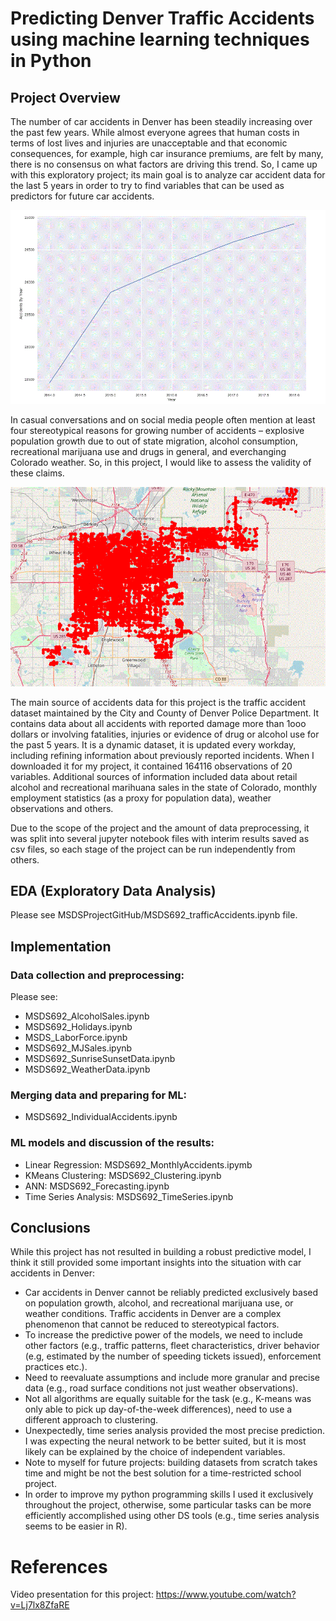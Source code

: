 #  Predicting Denver Traffic Accidents using machine learning techniques in Python

## Project Overview

The number of car accidents in Denver has been steadily increasing over the past few years. While almost everyone agrees that human costs in terms of lost lives and injuries are unacceptable and that economic consequences, for example, high car insurance premiums, are felt by many, there is no consensus on what factors are driving this trend. So, I came up with this exploratory project;  its main goal is to analyze car accident data for the last 5 years in order to try to find variables that can be used as predictors for future car accidents.

![Accidents 2014-2018](https://github.com/nweakly/MSDSProjectGitHub/blob/master/Plots/AnnualNumberOfAccidents.GIF "Car Accidents, Denver, CO 2014 - 2018")

In casual conversations and on social media people often mention at least four stereotypical reasons for growing number of accidents –  explosive population growth  due to out of state migration, alcohol consumption, recreational marijuana use and drugs in general, and everchanging Colorado weather. So, in this project, I would like to assess the validity of these claims. 

![Map of the reaffic accidents, 2018](https://github.com/nweakly/MSDSProjectGitHub/blob/master/Plots/IndividualAccidents.GIF "Location of traffic accidents in Denver, CO (2018)")

The main source of accidents data for this project is the traffic accident dataset maintained by the City and County of Denver Police Department. It contains data about all accidents with reported damage more than 1ooo dollars or involving fatalities, injuries or evidence of drug or alcohol use for the past 5 years. It is a dynamic dataset, it is updated every workday, including refining information about previously reported incidents. When I downloaded it for my project, it contained 164116 observations of 20 variables.  Additional sources of information included data about retail alcohol and recreational marihuana sales in the state of Colorado, monthly employment statistics (as a proxy for population data), weather observations and others.

Due to the scope of the project and the amount of data preprocessing, it was split into several jupyter notebook files with interim results saved as csv files, so each stage of the project can be run independently from others. 

## EDA (Exploratory Data Analysis)

Please see MSDSProjectGitHub/MSDS692_trafficAccidents.ipynb file.
      
## Implementation

### Data collection and preprocessing:
Please see: 
- MSDS692_AlcoholSales.ipynb
- MSDS692_Holidays.ipynb
- MSDS_LaborForce.ipynb
- MSDS692_MJSales.ipynb
- MSDS692_SunriseSunsetData.ipynb
- MSDS692_WeatherData.ipynb

### Merging data and preparing for ML:
- MSDS692_IndividualAccidents.ipynb
### ML models  and discussion of the results:
- Linear Regression: MSDS692_MonthlyAccidents.ipymb
- KMeans Clustering: MSDS692_Clustering.ipynb
- ANN: MSDS692_Forecasting.ipynb
- Time Series Analysis: MSDS692_TimeSeries.ipynb

## Conclusions

While this project has not resulted in building a robust predictive model, I think it still provided some important insights into the situation with car accidents in Denver:

- Car accidents in Denver cannot be reliably predicted exclusively based on population growth, alcohol, and recreational marijuana use, or weather conditions. Traffic accidents in Denver are a complex phenomenon that cannot be reduced to stereotypical factors.
- To increase the predictive power of the models, we need to include other factors (e.g., traffic patterns, fleet characteristics, driver behavior (e.g, estimated by the number of speeding tickets issued), enforcement practices etc.).
- Need to reevaluate assumptions and include more granular and precise data (e.g., road surface conditions not just weather observations).
- Not all algorithms are equally suitable for the task (e.g., K-means was only able to pick up day-of-the-week differences), need to use a different approach to clustering.
- Unexpectedly, time series analysis provided the most precise prediction. I was expecting the neural network to be better suited, but it is most likely can be explained by the choice of independent variables.
- Note to myself for future projects: building datasets from scratch takes time and might be not the best solution for a time-restricted school project. 
- In order to improve my python programming skills I used it exclusively throughout the project, otherwise, some particular tasks can be more efficiently accomplished using other DS tools (e.g., time series analysis seems to be easier in R).

# References
Video presentation for this project: https://www.youtube.com/watch?v=Lj7lx8ZfaRE 

